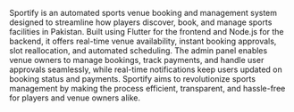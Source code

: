 Sportify is an automated sports venue booking and management system designed to streamline how players discover, book, and manage sports facilities in Pakistan. Built using Flutter for the frontend and Node.js for the backend, it offers real-time venue availability, instant booking approvals, slot reallocation, and automated scheduling. The admin panel enables venue owners to manage bookings, track payments, and handle user approvals seamlessly, while real-time notifications keep users updated on booking status and payments. Sportify aims to revolutionize sports management by making the process efficient, transparent, and hassle-free for players and venue owners alike.
